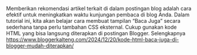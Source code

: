 Memberikan rekomendasi artikel terkait di dalam postingan blog adalah cara efektif untuk meningkatkan waktu kunjungan pembaca di blog Anda. Dalam tutorial ini, kita akan belajar cara membuat tampilan “Baca Juga” secara sederhana tanpa perlu tambahan CSS eksternal. Cukup gunakan kode HTML yang bisa langsung diterapkan di postingan Blogger. Selengkapnya https://www.bloggerkalteng.com/2024/12/20/kode-html-baca-juga-di-blogger-mudah-diterapkan/
